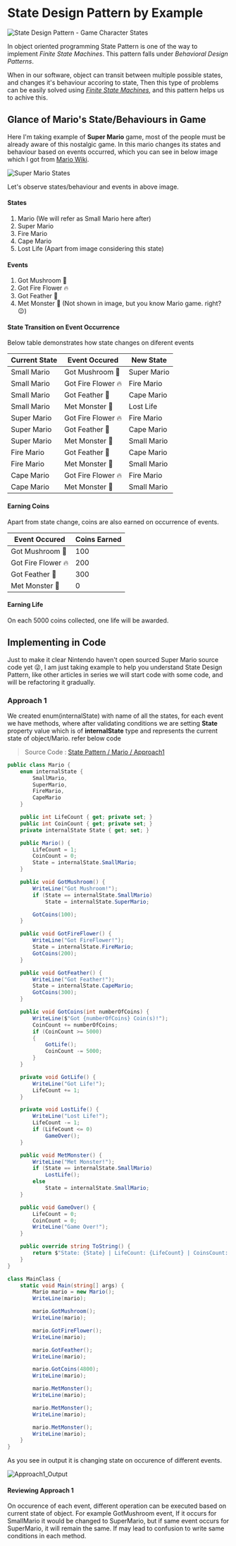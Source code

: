 ﻿# State Design Pattern by Example

![State Design Pattern - Game Character States](assets/header.png)

In object oriented programming State Pattern is one of the way to implement *Finite State Machines*. This pattern falls under *Behavioral Design Patterns*.

When in our software, object can transit between multiple possible states, and changes it's behaviour accoring to state, Then this type of problems can be easily solved using *[Finite State Machines](https://en.wikipedia.org/wiki/Finite-state_machine)*, and this pattern helps us to achive  this.

## Glance of Mario's State/Behaviours in Game

Here I'm taking example of **Super Mario** game, most of the people must be already aware of this nostalgic game. In this mario changes its states and behaviour based on events occurred, which you can see in below image which I got from [Mario Wiki](https://www.mariowiki.com/Super_Mario_World).

![Super Mario States](assets/mario-finite-state-machine.jpg)

Let's observe states/behaviour and events in above image.

#### States
1. Mario (We will refer as Small Mario here after)
2. Super Mario
3. Fire Mario
4. Cape Mario
5. Lost Life (Apart from image considering this state)

#### Events
1. Got Mushroom 🍄
2. Got Fire Flower 🔥
3. Got Feather 🍃
4. Met Monster 👹 (Not shown in image, but you know Mario game. right?😉)

#### State Transition on Event Occurrence
Below table demonstrates how state changes on diferent events

Current State | Event Occured | New State
---|---|---
Small Mario | Got Mushroom 🍄 | Super Mario
Small Mario | Got Fire Flower 🔥 | Fire Mario
Small Mario | Got Feather 🍃 | Cape Mario
Small Mario | Met Monster 👹 | Lost Life
Super Mario | Got Fire Flower 🔥 | Fire Mario
Super Mario | Got Feather 🍃 | Cape Mario
Super Mario | Met Monster 👹 | Small Mario
Fire Mario | Got Feather 🍃 | Cape Mario
Fire Mario | Met Monster 👹 | Small Mario
Cape Mario | Got Fire Flower 🔥 | Fire Mario
Cape Mario | Met Monster 👹 | Small Mario

#### Earning Coins
Apart from state change, coins are also earned on occurrence of events.

Event Occured | Coins Earned
---|---
Got Mushroom 🍄 | 100
Got Fire Flower 🔥 | 200
Got Feather 🍃 | 300
Met Monster 👹 | 0

#### Earning Life

On each 5000 coins collected, one life will be awarded.

## Implementing in Code

Just to make it clear Nintendo haven't open sourced Super Mario source code yet 😜, I am just taking example to help you understand State Design Pattern, like other articles in series we will start code with some code, and will be refactoring it gradually.

### Approach 1

We created enum(internalState) with name of all the states, for each event we have methods, where after validating conditions we are setting **State** property value which is of **internalState** type and represents the current state of object/Mario. refer below code

> Source Code : [State Pattern / Mario / Approach1](https://github.com/AshV/GoF-Design-Patterns-by-Example/tree/master/State-Pattern/Mario/CSharp/Approach1)

```csharp
public class Mario {
    enum internalState {
        SmallMario,
        SuperMario,
        FireMario,
        CapeMario
    }

    public int LifeCount { get; private set; }
    public int CoinCount { get; private set; }
    private internalState State { get; set; }

    public Mario() {
        LifeCount = 1;
        CoinCount = 0;
        State = internalState.SmallMario;
    }

    public void GotMushroom() {
        WriteLine("Got Mushroom!");
        if (State == internalState.SmallMario)
            State = internalState.SuperMario;

        GotCoins(100);
    }

    public void GotFireFlower() {
        WriteLine("Got FireFlower!");
        State = internalState.FireMario;
        GotCoins(200);
    }

    public void GotFeather() {
        WriteLine("Got Feather!");
        State = internalState.CapeMario;
        GotCoins(300);
    }

    public void GotCoins(int numberOfCoins) {
        WriteLine($"Got {numberOfCoins} Coin(s)!");
        CoinCount += numberOfCoins;
        if (CoinCount >= 5000)
        {
            GotLife();
            CoinCount -= 5000;
        }
    }

    private void GotLife() {
        WriteLine("Got Life!");
        LifeCount += 1;
    }

    private void LostLife() {
        WriteLine("Lost Life!");
        LifeCount -= 1;
        if (LifeCount <= 0)
            GameOver();
    }

    public void MetMonster() {
        WriteLine("Met Monster!");
        if (State == internalState.SmallMario)
            LostLife();
        else
            State = internalState.SmallMario;
    }

    public void GameOver() {
        LifeCount = 0;
        CoinCount = 0;
        WriteLine("Game Over!");
    }

    public override string ToString() {
        return $"State: {State} | LifeCount: {LifeCount} | CoinsCount: {CoinCount} \n";
    }
}

class MainClass {
    static void Main(string[] args) {
        Mario mario = new Mario();
        WriteLine(mario);

        mario.GotMushroom();
        WriteLine(mario);

        mario.GotFireFlower();
        WriteLine(mario);

        mario.GotFeather();
        WriteLine(mario);

        mario.GotCoins(4800);
        WriteLine(mario);

        mario.MetMonster();
        WriteLine(mario);

        mario.MetMonster();
        WriteLine(mario);

        mario.MetMonster();
        WriteLine(mario);
    }
}
```

As you see in output it is changing state on occurence of different events.

![Approach1_Output](assets/Approach1_Output.png) 

#### Reviewing Approach 1

On occurence of each event, different operation can be executed based on current state of object. For example GotMushroom event, If it occurs for SmallMario it would be changed to SuperMario, but if same event occurs for SuperMario, it will remain the same. If may lead to confusion to write same conditions in each method.